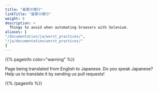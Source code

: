 ```yaml
---
title: "最悪の慣行"
linkTitle: "最悪の慣行"
weight: 8
description: >
  Things to avoid when automating browsers with Selenium.
aliases: [
"/documentation/ja/worst_practices/",
"/ja/documentation/worst_practices/"
]
---
```


{{% pageinfo color="warning" %}}
<p class="lead">
   <i class="fas fa-language display-4"></i> 
   Page being translated from 
   English to Japanese. Do you speak Japanese? Help us to translate
   it by sending us pull requests!
</p>
{{% /pageinfo %}}

